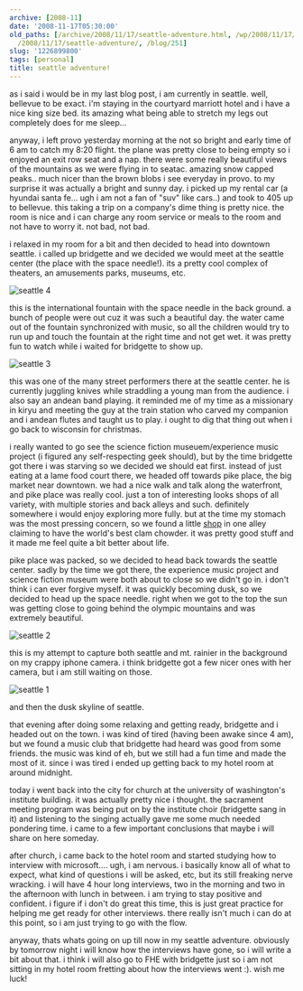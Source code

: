 ```yaml
---
archive: [2008-11]
date: '2008-11-17T05:30:00'
old_paths: [/archive/2008/11/17/seattle-adventure.html, /wp/2008/11/17/seattle-adventure/,
  /2008/11/17/seattle-adventure/, /blog/251]
slug: '1226899800'
tags: [personal]
title: seattle adventure!
---
```


as i said i would be in my last blog post, i am currently in seattle.
well, bellevue to be exact. i'm staying in the courtyard marriott hotel
and i have a nice king size bed. its amazing what being able to stretch my
legs out completely does for me sleep...

anyway, i left provo yesterday morning at the not so bright and early time
of 6 am to catch my 8:20 flight. the plane was pretty close to being empty
so i enjoyed an exit row seat and a nap. there were some really beautiful
views of the mountains as we were flying in to seatac. amazing snow capped
peaks.. much nicer than the brown blobs i see everyday in provo. to my
surprise it was actually a bright and sunny day. i picked up my rental car
(a hyundai santa fe... ugh i am not a fan of "suv" like cars..) and took
to 405 up to bellevue. this taking a trip on a company's dime thing is
pretty nice. the room is nice and i can charge any room service or meals
to the room and not have to worry it. not bad, not bad.

i relaxed in my room for a bit and then decided to head into downtown
seattle. i called up bridgette and we decided we would meet at the seattle
center (the place with the space needle!). its a pretty cool complex of
theaters, an amusements parks, museums, etc.

![seattle 4][1]

this is the international fountain with the space needle in the back
ground. a bunch of people were out cuz it was such a beautiful day. the
water came out of the fountain synchronized with music, so all the
children would try to run up and touch the fountain at the right time and
not get wet. it was pretty fun to watch while i waited for bridgette to
show up.

![seattle 3][2]

this was one of the many street performers there at
the seattle center. he is currently juggling knives while straddling
a young man from the audience. i also say an andean band playing. it
reminded me of my time as a missionary in kiryu and meeting the guy at the
train station who carved my companion and i andean flutes and taught us to
play. i ought to dig that thing out when i go back to wisconsin for
christmas.

i really wanted to go see the science fiction museuem/experience music
project (i figured any self-respecting geek should), but by the time
bridgette got there i was starving so we decided we should eat first.
instead of just eating at a lame food court there, we headed off towards
pike place, the big market near downtown. we had a nice walk and talk
along the waterfront, and pike place was really cool. just a ton of
interesting looks shops of all variety, with multiple stories and back
alleys and such. definitely somewhere i would enjoy exploring more fully.
but at the time my stomach was the most pressing concern, so we found
a little [shop][3] in one alley claiming to have the world's best clam
chowder. it was pretty good stuff and it made me feel quite a bit better
about life.

pike place was packed, so we decided to head back towards the seattle
center. sadly by the time we got there, the experience music project and
science fiction museum were both about to close so we didn't go in.
i don't think i can ever forgive myself. it was quickly becoming dusk, so
we decided to head up the space needle. right when we got to the top the
sun was getting close to going behind the olympic mountains and was
extremely beautiful.

![seattle 2][4]

this is my attempt to capture both seattle and mt. rainier in the
background on my crappy iphone camera. i think bridgette got a few nicer
ones with her camera, but i am still waiting on those.

![seattle 1][5]

and then the dusk skyline of seattle.

that evening after doing some relaxing and getting ready, bridgette and
i headed out on the town. i was kind of tired (having been awake since
4 am), but we found a music club that bridgette had heard was good from
some friends. the music was kind of eh, but we still had a fun time and
made the most of it. since i was tired i ended up getting back to my hotel
room at around midnight.

today i went back into the city for church at the university of
washington's institute building. it was actually pretty nice i thought.
the sacrament meeting program was being put on by the institute choir
(bridgette sang in it) and listening to the singing actually gave me some
much needed pondering time. i came to a few important conclusions that
maybe i will share on here someday.

after church, i came back to the hotel room and started studying how to
interview with microsoft.... ugh, i am nervous. i basically know all of
what to expect, what kind of questions i will be asked, etc, but its still
freaking nerve wracking. i will have 4 hour long interviews, two in the
morning and two in the afternoon with lunch in between. i am trying to
stay positive and confident. i figure if i don't do great this time, this
is just great practice for helping me get ready for other interviews.
there really isn't much i can do at this point, so i am just trying to go
with the flow.

anyway, thats whats going on up till now in my seattle adventure.
obviously by tomorrow night i will know how the interviews have gone, so
i will write a bit about that. i think i will also go to FHE with
bridgette just so i am not sitting in my hotel room fretting about how the
interviews went :). wish me luck!

[1]: 1.jpg
[2]: 2.jpg
[3]: http://www.pikeplacechowder.com/
[4]: 3.jpg
[5]: 4.jpg

